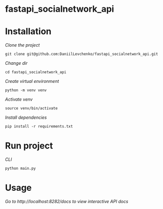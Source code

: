# fastapi_socialnetwork_api

# Installation

*Clone the project*

```shell
git clone git@github.com:DaniilLevchenko/fastapi_socialnetwork_api.git
```

*Change dir*

```shell
cd fastapi_socialnetwork_api
```

*Create virtual environment*

```shell
python -m venv venv
```

*Activate venv*

```shell
source venv/bin/activate
```

*Install dependencies*

```shell
pip install -r requirements.txt
```

# Run project

*CLI*

```shell
python main.py
```

# Usage

*Go to http://localhost:8282/docs to view interactive API docs*
